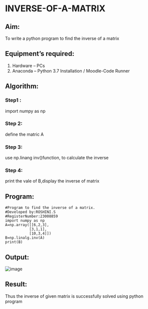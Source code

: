 # INVERSE-OF-A-MATRIX
## Aim:
To write a python program to find the inverse of a matrix
## Equipment’s required:
1. 	Hardware – PCs
2. 	Anaconda – Python 3.7 Installation / Moodle-Code Runner
## Algorithm:
### Step1 : 
import numpy as np
### Step 2: 
define the matric A
### Step 3: 
use np.linang inv()function, to calculate the inverse 
### Step 4: 
print the vale of B,display the inverse of matrix

## Program:
```
#Program to find the inverse of a matrix.
#Developed by:ROSHINI.S
#RegisterNumber:23008859
import numpy as np
A=np.array([[6,2,3],
           [3,1,1],
           [10,3,4]])
B=np.linalg.inv(A)
print(B)
```
## Output:
![image](https://github.com/23008859/INVERSE-OF-A-MATRIX/assets/139117979/ef7c914d-8896-4f5e-9c4b-e247a2873669)

## Result:
Thus the inverse of given matrix is successfully solved using python program


